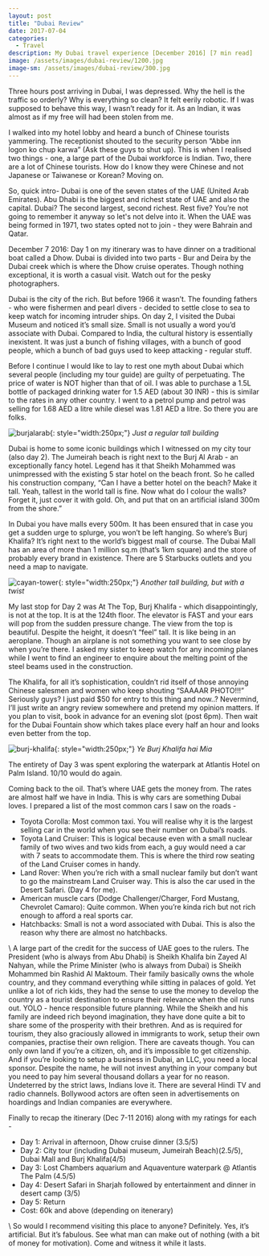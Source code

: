 ```yaml
---
layout: post
title: "Dubai Review"
date: 2017-07-04
categories: 
  - Travel
description: My Dubai travel experience [December 2016] [7 min read]
image: /assets/images/dubai-review/1200.jpg
image-sm: /assets/images/dubai-review/300.jpg
---
```

Three hours post arriving in Dubai, I was depressed. Why the hell is the traffic so orderly? Why is everything so clean? It felt eerily robotic. If I was supposed to behave this way, I wasn’t ready for it. As an Indian, it was almost as if my free will had been stolen from me.
 
I walked into my hotel lobby and heard a bunch of Chinese tourists yammering. The receptionist shouted to the security person “Abbe inn logon ko chup karwa” (Ask these guys to shut up). This is when I realised two things - one, a large part of the Dubai workforce is Indian. Two, there are a lot of Chinese tourists. How do I know they were Chinese and not Japanese or Taiwanese or Korean? Moving on.
 
So, quick intro- Dubai is one of the seven states of the UAE (United Arab Emirates). Abu Dhabi is the biggest and richest state of UAE and also the capital. Dubai? The second largest, second richest. Rest five? You’re not going to remember it anyway so let's not delve into it. When the UAE was being formed in 1971, two states opted not to join - they were Bahrain and Qatar.
 
December 7 2016: Day 1 on my itinerary was to have dinner on a traditional boat called a Dhow. Dubai is divided into two parts - Bur and Deira by the Dubai creek which is where the Dhow cruise operates. Though nothing exceptional, it is worth a casual visit. Watch out for the pesky photographers.
 
Dubai is the city of the rich. But before 1966 it wasn’t. The founding fathers - who were fishermen and pearl divers - decided to settle close to sea to keep watch for incoming intruder ships.
On day 2, I visited the Dubai Museum and noticed it’s small size. Small is not usually a word you’d associate with Dubai. Compared to India, the cultural history is essentially inexistent. It was just a bunch of fishing villages, with a bunch of good people, which a bunch of bad guys used to keep attacking - regular stuff.
 
Before I continue I would like to lay to rest one myth about Dubai which several people (including my tour guide) are guilty of perpetuating. The price of water is NOT higher than that of oil. I was able to purchase a 1.5L bottle of packaged drinking water for 1.5 AED (about 30 INR) - this is similar to the rates in any other country. I went to a petrol pump and petrol was selling for 1.68 AED a litre while diesel was 1.81 AED a litre. So there you are folks.
 
![burjalarab](/assets/images/dubai-review/burjalarab.jpg){: style="width:250px;"}
*Just a regular tall building*

Dubai is home to some iconic buildings which I witnessed on my city tour (also day 2). The Jumeirah beach is right next to the Burj Al Arab - an exceptionally fancy hotel. Legend has it that Sheikh Mohammed was unimpressed with the existing 5 star hotel on the beach front. So he called his construction company, “Can I have a better hotel on the beach? Make it tall. Yeah, tallest in the world tall is fine. Now what do I colour the walls? Forget it, just cover it with gold. Oh, and put that on an artificial island 300m from the shore.”
 
In Dubai you have malls every 500m. It has been ensured that in case you get a sudden urge to splurge, you won’t be left hanging. So where’s Burj Khalifa? It’s right next to the world’s biggest mall of course. The Dubai Mall has an area of more than 1 million sq.m (that’s 1km square) and the store of probably every brand in existence. There are 5 Starbucks outlets and you need a map to navigate.
 
![cayan-tower](/assets/images/dubai-review/cayan.jpg){: style="width:250px;"}
*Another tall building, but with a twist*

My last stop for Day 2 was At The Top, Burj Khalifa - which disappointingly, is not at the top. It is at the 124th floor. The elevator is FAST and your ears will pop from the sudden pressure change. The view from the top is beautiful. Despite the height, it doesn’t “feel” tall. It is like being in an aeroplane. Though an airplane is not something you want to see close by when you’re there. I asked my sister to keep watch for any incoming planes while I went to find an engineer to enquire about the melting point of the steel beams used in the construction.
 
The Khalifa, for all it’s sophistication, couldn’t rid itself of those annoying Chinese salesmen and women who keep shouting “SAAAAR PHOTO!!!” Seriously guys? I just paid $50 for entry to this thing and now..? Nevermind, I’ll just write an angry review somewhere and pretend my opinion matters.
If you plan to visit, book in advance for an evening slot (post 6pm). Then wait for the Dubai Fountain show which takes place every half an hour and looks even better from the top.

![burj-khalifa](/assets/images/dubai-review/burjkhalifa.jpg){: style="width:250px;"}
*Ye Burj Khalifa hai Mia*

The entirety of Day 3 was spent exploring the waterpark at Atlantis Hotel on Palm Island. 10/10 would do again.
 
Coming back to the oil. That’s where UAE gets the money from. The rates are almost half we have in India. This is why cars are something Dubai loves. I prepared a list of the most common cars I saw on the roads -

* Toyota Corolla: Most common taxi. You will realise why it is the largest selling car in the world when you see their number on Dubai’s roads.
* Toyota Land Cruiser: This is logical because even with a small nuclear family of two wives and two kids from each, a guy would need a car with 7 seats to accommodate them. This is where the third row seating of the Land Cruiser comes in handy.
* Land Rover: When you’re rich with a small nuclear family but don’t want to go the mainstream Land Cruiser way. This is also the car used in the Desert Safari. (Day 4 for me).
* American muscle cars (Dodge Challenger/Charger, Ford Mustang, Chevrolet Camaro): Quite common. When you’re kinda rich but not rich enough to afford a real sports car.
* Hatchbacks: Small is not a word associated with Dubai. This is also the reason why there are almost no hatchbacks.

\\
A large part of the credit for the success of UAE goes to the rulers. The President (who is always from Abu Dhabi) is Sheikh Khalifa bin Zayed Al Nahyan, while the Prime Minister (who is always from Dubai) is Sheikh Mohammed bin Rashid Al Maktoum. Their family basically owns the whole country, and they command everything while sitting in palaces of gold. Yet unlike a lot of rich kids, they had the sense to use the money to develop the country as a tourist destination to ensure their relevance when the oil runs out. YOLO - hence responsible future planning.
While the Sheikh and his family are indeed rich beyond imagination, they have done quite a bit to share some of the prosperity with their brethren. And as is required for tourism, they also graciously allowed in immigrants to work, setup their own companies, practise their own religion. There are caveats though. You can only own land if you’re a citizen, oh, and it’s impossible to get citizenship. And if you’re looking to setup a business in Dubai, an LLC, you need a local sponsor. Despite the name, he will not invest anything in your company but you need to pay him several thousand dollars a year for no reason.
Undeterred by the strict laws, Indians love it. There are several Hindi TV and radio channels. Bollywood actors are often seen in advertisements on hoardings and Indian companies are everywhere.
 
Finally to recap the itinerary (Dec 7-11 2016) along with my ratings for each -

* Day 1: Arrival in afternoon, Dhow cruise dinner (3.5/5)
* Day 2: City tour (including Dubai museum, Jumeirah Beach)(2.5/5), Dubai Mall and Burj Khalifa(4/5)
* Day 3: Lost Chambers aquarium and Aquaventure waterpark @ Atlantis The Palm (4.5/5)
* Day 4: Desert Safari in Sharjah followed by entertainment and dinner in desert camp (3/5)
* Day 5: Return
* Cost: 60k and above (depending on itenerary)

\\
So would I recommend visiting this place to anyone? Definitely. Yes, it’s artificial. But it’s fabulous. See what man can make out of nothing (with a bit of money for motivation). Come and witness it while it lasts.
